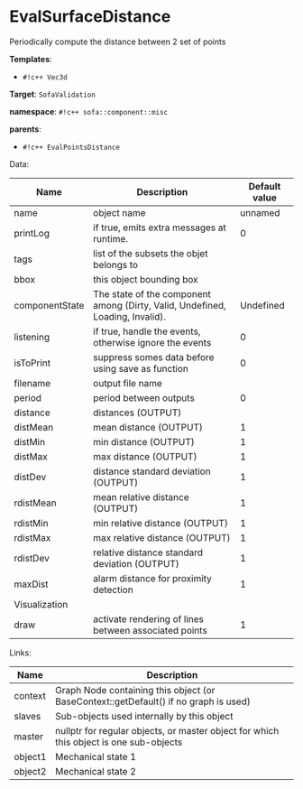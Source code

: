 # EvalSurfaceDistance

Periodically compute the distance between 2 set of points


__Templates__:

- `#!c++ Vec3d`

__Target__: `SofaValidation`

__namespace__: `#!c++ sofa::component::misc`

__parents__: 

- `#!c++ EvalPointsDistance`

Data: 

<table>
<thead>
    <tr>
        <th>Name</th>
        <th>Description</th>
        <th>Default value</th>
    </tr>
</thead>
<tbody>
	<tr>
		<td>name</td>
		<td>
object name
</td>
		<td>unnamed</td>
	</tr>
	<tr>
		<td>printLog</td>
		<td>
if true, emits extra messages at runtime.
</td>
		<td>0</td>
	</tr>
	<tr>
		<td>tags</td>
		<td>
list of the subsets the objet belongs to
</td>
		<td></td>
	</tr>
	<tr>
		<td>bbox</td>
		<td>
this object bounding box
</td>
		<td></td>
	</tr>
	<tr>
		<td>componentState</td>
		<td>
The state of the component among (Dirty, Valid, Undefined, Loading, Invalid).
</td>
		<td>Undefined</td>
	</tr>
	<tr>
		<td>listening</td>
		<td>
if true, handle the events, otherwise ignore the events
</td>
		<td>0</td>
	</tr>
	<tr>
		<td>isToPrint</td>
		<td>
suppress somes data before using save as function
</td>
		<td>0</td>
	</tr>
	<tr>
		<td>filename</td>
		<td>
output file name
</td>
		<td></td>
	</tr>
	<tr>
		<td>period</td>
		<td>
period between outputs
</td>
		<td>0</td>
	</tr>
	<tr>
		<td>distance</td>
		<td>
distances (OUTPUT)
</td>
		<td></td>
	</tr>
	<tr>
		<td>distMean</td>
		<td>
mean distance (OUTPUT)
</td>
		<td>1</td>
	</tr>
	<tr>
		<td>distMin</td>
		<td>
min distance (OUTPUT)
</td>
		<td>1</td>
	</tr>
	<tr>
		<td>distMax</td>
		<td>
max distance (OUTPUT)
</td>
		<td>1</td>
	</tr>
	<tr>
		<td>distDev</td>
		<td>
distance standard deviation (OUTPUT)
</td>
		<td>1</td>
	</tr>
	<tr>
		<td>rdistMean</td>
		<td>
mean relative distance (OUTPUT)
</td>
		<td>1</td>
	</tr>
	<tr>
		<td>rdistMin</td>
		<td>
min relative distance (OUTPUT)
</td>
		<td>1</td>
	</tr>
	<tr>
		<td>rdistMax</td>
		<td>
max relative distance (OUTPUT)
</td>
		<td>1</td>
	</tr>
	<tr>
		<td>rdistDev</td>
		<td>
relative distance standard deviation (OUTPUT)
</td>
		<td>1</td>
	</tr>
	<tr>
		<td>maxDist</td>
		<td>
alarm distance for proximity detection
</td>
		<td>1</td>
	</tr>
	<tr>
		<td colspan="3">Visualization</td>
	</tr>
	<tr>
		<td>draw</td>
		<td>
activate rendering of lines between associated points
</td>
		<td>1</td>
	</tr>

</tbody>
</table>

Links: 

| Name | Description |
| ---- | ----------- |
|context|Graph Node containing this object (or BaseContext::getDefault() if no graph is used)|
|slaves|Sub-objects used internally by this object|
|master|nullptr for regular objects, or master object for which this object is one sub-objects|
|object1|Mechanical state 1|
|object2|Mechanical state 2|



